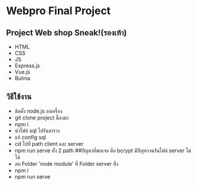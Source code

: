 # Webpro Final Project
## Project Web shop Sneak!(รองเท้า)

- HTML
- CSS
- JS
- Express.js
- Vue.js
- Bulma

## วิธีใช้งาน
- ติดตั้ง node.js ลงเครื่อง
- git clone project นี้ลงมา
- npm i
- นำไฟล์ sql ไปรันตาราง
- แก้ config sql
- cd ไปที่ path client และ server
- npm run serve ทั้ง 2 path
##ปัญหาที่พบเจอ คือ bcrypt มีปัญหาจนรันไฟล์ server ไม่ได้
- ลบ Folder 'node module' ที่ Folder server ทิ้ง
- npm i
- npm run serve 

